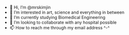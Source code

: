 - 👋 Hi, I’m @mrskimjin
- 👀 I’m interested in art, science and everything in between
- 🌱 I’m currently studying Biomedical Engineering
- 💞️ I’m looking to collaborate with any hospital possible
- 📫 How to reach me through my email address ^-^

<!---
mrskimjin/mrskimjin is a ✨ special ✨ repository because its `README.md` (this file) appears on your GitHub profile.
You can click the Preview link to take a look at your changes.
--->
